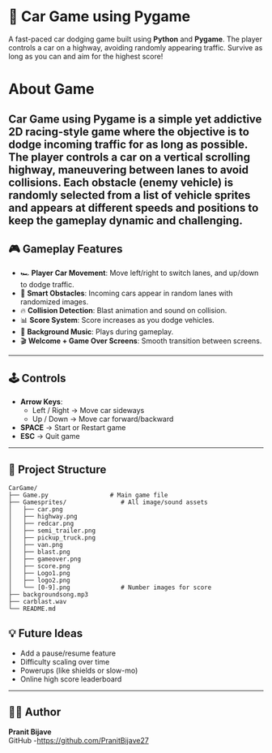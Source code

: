 # 🚗 Car Game using Pygame

A fast-paced car dodging game built using **Python** and **Pygame**. The player controls a car on a highway, avoiding randomly appearing traffic. Survive as long as you can and aim for the highest score!


# About Game

  Car Game using Pygame is a simple yet addictive 2D racing-style game where the objective is to dodge incoming traffic for as long as possible. The player controls a car on a vertical scrolling highway, maneuvering between lanes to avoid collisions. Each obstacle (enemy vehicle) is randomly selected from a list of vehicle sprites and appears at different speeds and positions to keep the gameplay dynamic and challenging.
 ------
## 🎮 Gameplay Features

- 🏎️ **Player Car Movement**: Move left/right to switch lanes, and up/down to dodge traffic.
- 🧠 **Smart Obstacles**: Incoming cars appear in random lanes with randomized images.
- 🔥 **Collision Detection**: Blast animation and sound on collision.
- 📊 **Score System**: Score increases as you dodge vehicles.
- 🎵 **Background Music**: Plays during gameplay.
- 🎬 **Welcome + Game Over Screens**: Smooth transition between screens.

---

## 🕹️ Controls

- **Arrow Keys**:
  - Left / Right → Move car sideways
  - Up / Down → Move car forward/backward
- **SPACE** → Start or Restart game
- **ESC** → Quit game

---

## 📂 Project Structure

```
CarGame/
├── Game.py                 # Main game file
├── Gamesprites/               # All image/sound assets
│   ├── car.png
│   ├── highway.png
│   ├── redcar.png
│   ├── semi_trailer.png
│   ├── pickup_truck.png
│   ├── van.png
│   ├── blast.png
│   ├── gameover.png
│   ├── score.png
│   ├── Logo1.png
│   ├── logo2.png
│   └── [0-9].png              # Number images for score
├── backgroundsong.mp3
├── carblast.wav
└── README.md
```

## 💡 Future Ideas

- Add a pause/resume feature
- Difficulty scaling over time
- Powerups (like shields or slow-mo)
- Online high score leaderboard

---

## 👨‍💻 Author

**Pranit Bijave**  
GitHub -https://github.com/PranitBijave27


